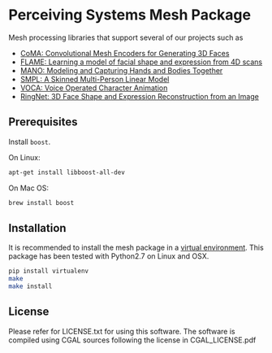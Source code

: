 # Perceiving Systems Mesh Package
Mesh processing libraries that support several of our projects such as
* [CoMA: Convolutional Mesh Encoders for Generating 3D Faces](http://coma.is.tue.mpg.de/)
* [FLAME: Learning a model of facial shape and expression from 4D scans](http://flame.is.tue.mpg.de/)
* [MANO: Modeling and Capturing Hands and Bodies Together](http://mano.is.tue.mpg.de/)
* [SMPL: A Skinned Multi-Person Linear Model](http://smpl.is.tue.mpg.de/)
* [VOCA: Voice Operated Character Animation](https://github.com/TimoBolkart/voca)
* [RingNet: 3D Face Shape and Expression Reconstruction from an Image](https://github.com/soubhiksanyal/RingNet)

## Prerequisites
Install `boost`.

On Linux:
```bash
apt-get install libboost-all-dev
```
On Mac OS:
```bash
brew install boost
```



## Installation
It is recommended to install the mesh package in a [virtual environment](https://virtualenv.pypa.io/en/stable/). This package has been tested with Python2.7 on Linux and OSX.
```bash
pip install virtualenv
make
make install
```

## License
Please refer for LICENSE.txt for using this software. The software is compiled using CGAL sources following the license in CGAL_LICENSE.pdf
